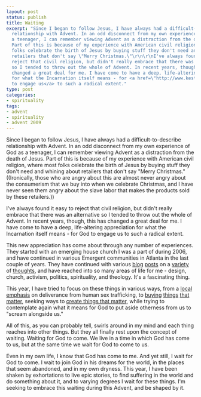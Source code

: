 ```yaml
---
layout: post
status: publish
title: Waiting
excerpt: "Since I began to follow Jesus, I have always had a difficult-to-describe
  relationship with Advent. In an odd disconnect from my own experience of God as
  a teenager, I can remember viewing Advent as a distraction from the death of Jesus.
  Part of this is because of my experience with American civil religion, where most
  folks celebrate the birth of Jesus by buying stuff they don't need and whining about
  retailers that don't say \"Merry Christmas.\"\r\n\r\nI've always found it easy to
  reject that civil religion, but didn't really embrace that there was an alternative
  so I tended to throw out the whole of Advent. In recent years, though, this has
  changed a great deal for me. I have come to have a deep, life-altering appreciation
  for what the Incarnation itself means - for <a href=\"http://www.kesterbrewin.com/2009/12/04/adventures-in-incarnation-4-god-looks-from-the-distorting-human-perspective/\">God
  to engage us</a> to such a radical extent."
type: post
categories:
- spirituality
tags:
- advent
- spirituality
- advent 2009
---
```

Since I began to follow Jesus, I have always had a difficult-to-describe relationship with Advent. In an odd disconnect from my own experience of God as a teenager, I can remember viewing Advent as a distraction from the death of Jesus. Part of this is because of my experience with American civil religion, where most folks celebrate the birth of Jesus by buying stuff they don't need and whining about retailers that don't say "Merry Christmas." ((Ironically, those who are angry about this are almost never angry about the consumerism that we buy into when we celebrate Christmas, and I have never seen them angry about the slave labor that makes the products sold by these retailers.))

I've always found it easy to reject that civil religion, but didn't really embrace that there was an alternative so I tended to throw out the whole of Advent. In recent years, though, this has changed a great deal for me. I have come to have a deep, life-altering appreciation for what the Incarnation itself means - for God to engage us to such a radical extent.

This new appreciation has come about through any number of experiences. They started with an emerging house church I was a part of during 2006, and have continued in various Emergent communities in Atlanta in the last couple of years. They have continued with various <a href="http://postmodernegro.wordpress.com/2006/12/21/advent-reflection-salvation-came-from-the-cut/">blog</a> <a href="http://www.kesterbrewin.com/2009/12/04/adventures-in-incarnation-4-god-looks-from-the-distorting-human-perspective/">posts</a> on a <a href="http://julieclawson.com/2009/12/09/which-jesus/">variety</a> of <a href="http://julieclawson.com/2009/12/02/contemplating-feminine-incarnation/">thoughts</a>, and have reached into so many areas of life for me - design, church, activism, politics, spirituality, and theology. It's a fascinating thing.

This year, I have tried to focus on these things in various ways, from a <a href="http://innocenceatlanta.org/">local emphasis</a> on deliverance from human sex trafficking, to <a href="http://www.charitywater.org/shop/index.php">buying</a> <a href="http://store.invisiblechildren.com/">things</a> <a href="http://notforsale895.corecommerce.com/cart.html">that</a> <a href="http://adventconspiracy.org/">matter</a>, seeking ways to <a href="http://radar.oreilly.com/2009/01/work-on-stuff-that-matters-fir.html">create things that matter</a>, while trying to contemplate again what it means for God to put aside otherness from us to "scream alongside us."

All of this, as you can probably tell, swirls around in my mind and each thing reaches into other things. But they all finally rest upon the concept of waiting. Waiting for God to come. We live in a time in which God has come to us, but at the same time we wait for God to come to us.

Even in my own life, I know that God has come to me. And yet still, I wait for God to come. I wait to join God in his dreams for the world, in the places that seem abandoned, and in my own dryness. This year, I have been shaken by exhortations to live epic stories, to find suffering in the world and do something about it, and to varying degrees I wait for these things. I'm seeking to embrace this waiting during this Advent, and be shaped by it.
